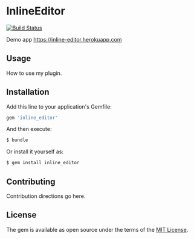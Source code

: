 # InlineEditor
[![Build Status](https://travis-ci.com/ShevchukTania/inline_editor.svg?branch=master)](https://travis-ci.com/ShevchukTania/inline_editor)

Demo app https://inline-editor.herokuapp.com

## Usage
How to use my plugin.

## Installation
Add this line to your application's Gemfile:

```ruby
gem 'inline_editor'
```

And then execute:
```bash
$ bundle
```

Or install it yourself as:
```bash
$ gem install inline_editor
```

## Contributing
Contribution directions go here.

## License
The gem is available as open source under the terms of the [MIT License](https://opensource.org/licenses/MIT).
